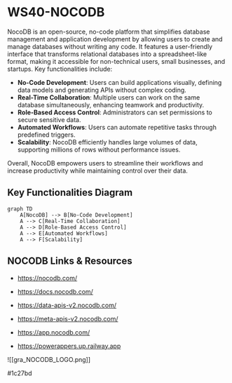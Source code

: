 # WS40-NOCODB

NocoDB is an open-source, no-code platform that simplifies database management and application development by allowing users to create and manage databases without writing any code. It features a user-friendly interface that transforms relational databases into a spreadsheet-like format, making it accessible for non-technical users, small businesses, and startups. Key functionalities include:

- **No-Code Development**: Users can build applications visually, defining data models and generating APIs without complex coding.
- **Real-Time Collaboration**: Multiple users can work on the same database simultaneously, enhancing teamwork and productivity.
- **Role-Based Access Control**: Administrators can set permissions to secure sensitive data.
- **Automated Workflows**: Users can automate repetitive tasks through predefined triggers.
- **Scalability**: NocoDB efficiently handles large volumes of data, supporting millions of rows without performance issues.

Overall, NocoDB empowers users to streamline their workflows and increase productivity while maintaining control over their data.

## Key Functionalities Diagram

```mermaid
graph TD
    A[NocoDB] --> B[No-Code Development]
    A --> C[Real-Time Collaboration]
    A --> D[Role-Based Access Control]
    A --> E[Automated Workflows]
    A --> F[Scalability]
```

## NOCODB Links & Resources

- https://nocodb.com/
- https://docs.nocodb.com/
- https://data-apis-v2.nocodb.com/
- https://meta-apis-v2.nocodb.com/
- https://app.nocodb.com/

- https://powerappers.up.railway.app


![[gra_NOCODB_LOGO.png]]

#1c27bd